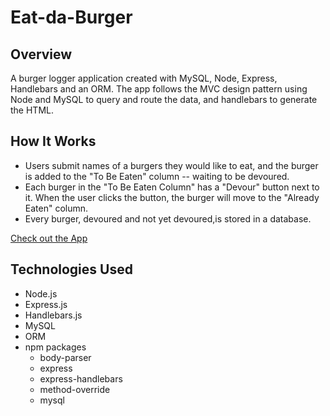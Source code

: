 # Eat-da-Burger

## Overview
A burger logger application created with MySQL, Node, Express, Handlebars and an ORM. The app follows the MVC design pattern using Node and MySQL to query and route the data, and handlebars to generate the HTML.

## How It Works
- Users submit names of a burgers they would like to eat, and the burger is added to the "To Be Eaten" column -- waiting to be devoured.
- Each burger in the "To Be Eaten Column" has a "Devour" button next to it. When the user clicks the button, the burger will move to the "Already Eaten" column.
- Every burger, devoured and not yet devoured,is stored in a database.

[Check out the App](https://calm-plains-98701.herokuapp.com/index)

## Technologies Used
- Node.js
- Express.js
- Handlebars.js
- MySQL
- ORM
- npm packages
  - body-parser
  - express
  - express-handlebars
  - method-override
  - mysql


